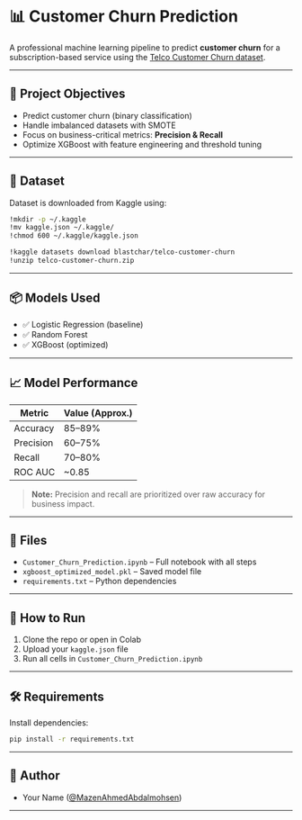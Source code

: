 # 📊 Customer Churn Prediction

A professional machine learning pipeline to predict **customer churn** for a subscription-based service using the [Telco Customer Churn dataset](https://www.kaggle.com/datasets/blastchar/telco-customer-churn).

---

## 🚀 Project Objectives

- Predict customer churn (binary classification)
- Handle imbalanced datasets with SMOTE
- Focus on business-critical metrics: **Precision & Recall**
- Optimize XGBoost with feature engineering and threshold tuning

---

## 📁 Dataset

Dataset is downloaded from Kaggle using:

```bash
!mkdir -p ~/.kaggle
!mv kaggle.json ~/.kaggle/
!chmod 600 ~/.kaggle/kaggle.json

!kaggle datasets download blastchar/telco-customer-churn
!unzip telco-customer-churn.zip
```

---

## 📦 Models Used

- ✅ Logistic Regression (baseline)
- ✅ Random Forest
- ✅ XGBoost (optimized)

---

## 📈 Model Performance

| Metric    | Value (Approx.) |
|-----------|-----------------|
| Accuracy  | 85–89%          |
| Precision | 60–75%          |
| Recall    | 70–80%          |
| ROC AUC   | ~0.85           |

> **Note:** Precision and recall are prioritized over raw accuracy for business impact.

---

## 📂 Files

- `Customer_Churn_Prediction.ipynb` – Full notebook with all steps
- `xgboost_optimized_model.pkl` – Saved model file
- `requirements.txt` – Python dependencies

---

## 📌 How to Run

1. Clone the repo or open in Colab
2. Upload your `kaggle.json` file
3. Run all cells in `Customer_Churn_Prediction.ipynb`

---

## 🛠️ Requirements

Install dependencies:

```bash
pip install -r requirements.txt
```

---

## 👤 Author

- Your Name ([@MazenAhmedAbdalmohsen](https://github.com/yourgithubhandle))

---
